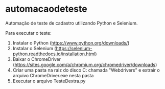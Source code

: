 # automacaodeteste
Automação de teste de cadastro utilizando Python e Selenium.

Para executar o teste:

1. Instalar o Python (https://www.python.org/downloads/)
2. Instalar o Selenium (https://selenium-python.readthedocs.io/installation.html)
3. Baixar o ChromeDriver (https://sites.google.com/a/chromium.org/chromedriver/downloads)
4. Criar uma pasta na raiz do disco C: chamada "Webdrivers" e extrair o arquivo ChromeDriver.exe nesta pasta
5. Executar o arquivo TesteDextra.py
